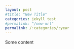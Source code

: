 ```yaml
---
layout: post
#title: "New Title"
categories: jekyll test
#permalink: "/new-url"
permalink: /:categories/:year
---
```


Some content